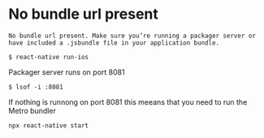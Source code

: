 # No bundle url present

`No bundle url present. Make sure you’re running a packager server or have included a .jsbundle file in your application bundle.`

`$ react-native run-ios`

Packager server runs on port 8081

`$ lsof -i :8081`

If nothing is runnong on port 8081 this meeans that you need to run the Metro bundler

`npx react-native start`
